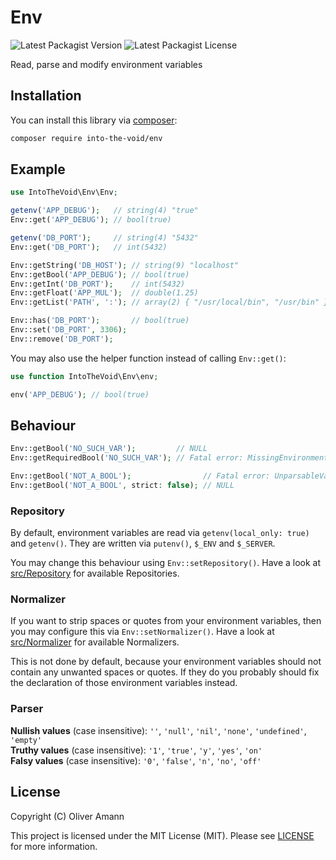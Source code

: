 # Env

![Latest Packagist Version](https://img.shields.io/packagist/v/into-the-void/env)
![Latest Packagist License](https://img.shields.io/packagist/l/into-the-void/env)

Read, parse and modify environment variables

## Installation

You can install this library via [composer](https://getcomposer.org/):

```bash
composer require into-the-void/env
```

## Example

```php
use IntoTheVoid\Env\Env;

getenv('APP_DEBUG');   // string(4) "true"
Env::get('APP_DEBUG'); // bool(true)

getenv('DB_PORT');     // string(4) "5432"
Env::get('DB_PORT');   // int(5432)

Env::getString('DB_HOST'); // string(9) "localhost"
Env::getBool('APP_DEBUG'); // bool(true)
Env::getInt('DB_PORT');    // int(5432)
Env::getFloat('APP_MUL');  // double(1.25)
Env::getList('PATH', ':'); // array(2) { "/usr/local/bin", "/usr/bin" }

Env::has('DB_PORT');       // bool(true)
Env::set('DB_PORT', 3306);
Env::remove('DB_PORT');
```

You may also use the helper function instead of calling `Env::get()`:
```php
use function IntoTheVoid\Env\env;

env('APP_DEBUG'); // bool(true)
```

## Behaviour

```php
Env::getBool('NO_SUCH_VAR');         // NULL
Env::getRequiredBool('NO_SUCH_VAR'); // Fatal error: MissingEnvironmentVariable

Env::getBool('NOT_A_BOOL');                // Fatal error: UnparsableValue
Env::getBool('NOT_A_BOOL', strict: false); // NULL
```

### Repository

By default, environment variables are read via `getenv(local_only: true)` and `getenv()`. They are written via `putenv()`, `$_ENV` and `$_SERVER`.

You may change this behaviour using `Env::setRepository()`. Have a look at [src/Repository](./src/Repository) for available Repositories.

### Normalizer

If you want to strip spaces or quotes from your environment variables, then you may configure this via `Env::setNormalizer()`. Have a look at [src/Normalizer](./src/Normalizer) for available Normalizers.

This is not done by default, because your environment variables should not contain any unwanted spaces or quotes. If they do you probably should fix the declaration of those environment variables instead.

### Parser

**Nullish values** (case insensitive): `''`, `'null'`, `'nil'`, `'none'`, `'undefined'`, `'empty'`  
**Truthy values** (case insensitive): `'1'`, `'true'`, `'y'`, `'yes'`, `'on'`  
**Falsy values** (case insensitive): `'0'`, `'false'`, `'n'`, `'no'`, `'off'`

## License

Copyright (C) Oliver Amann

This project is licensed under the MIT License (MIT). Please see [LICENSE](./LICENSE) for more information.
